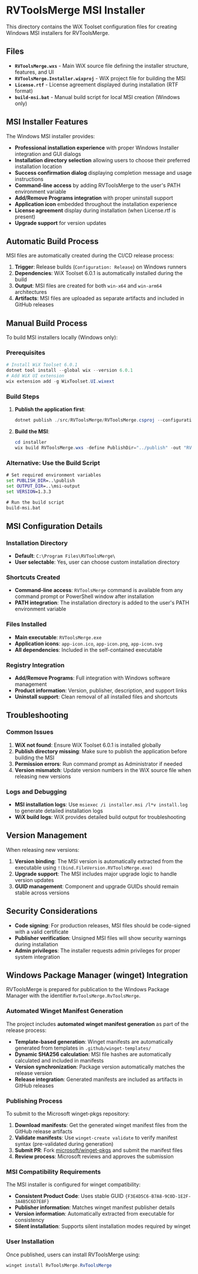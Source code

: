 # RVToolsMerge MSI Installer

This directory contains the WiX Toolset configuration files for creating Windows MSI installers for RVToolsMerge.

## Files

-   **`RVToolsMerge.wxs`** - Main WiX source file defining the installer structure, features, and UI
-   **`RVToolsMerge.Installer.wixproj`** - WiX project file for building the MSI
-   **`License.rtf`** - License agreement displayed during installation (RTF format)
-   **`build-msi.bat`** - Manual build script for local MSI creation (Windows only)

## MSI Installer Features

The Windows MSI installer provides:

-   **Professional installation experience** with proper Windows Installer integration and GUI dialogs
-   **Installation directory selection** allowing users to choose their preferred installation location
-   **Success confirmation dialog** displaying completion message and usage instructions
-   **Command-line access** by adding RVToolsMerge to the user's PATH environment variable
-   **Add/Remove Programs integration** with proper uninstall support
-   **Application icon** embedded throughout the installation experience
-   **License agreement** display during installation (when License.rtf is present)
-   **Upgrade support** for version updates

## Automatic Build Process

MSI files are automatically created during the CI/CD release process:

1. **Trigger**: Release builds (`Configuration: Release`) on Windows runners
2. **Dependencies**: WiX Toolset 6.0.1 is automatically installed during the build
3. **Output**: MSI files are created for both `win-x64` and `win-arm64` architectures
4. **Artifacts**: MSI files are uploaded as separate artifacts and included in GitHub releases

## Manual Build Process

To build MSI installers locally (Windows only):

### Prerequisites

```powershell
# Install WiX Toolset 6.0.1
dotnet tool install --global wix --version 6.0.1
# Add WiX UI extension
wix extension add -g WixToolset.UI.wixext
```

### Build Steps

1. **Publish the application first**:

    ```powershell
    dotnet publish ./src/RVToolsMerge/RVToolsMerge.csproj --configuration Release --runtime win-x64 --self-contained true --output ./publish
    ```

2. **Build the MSI**:
    ```powershell
    cd installer
    wix build RVToolsMerge.wxs -define PublishDir="../publish" -out "RVToolsMerge-win-x64.msi" -ext WixToolset.UI.wixext
    ```

### Alternative: Use the Build Script

```cmd
# Set required environment variables
set PUBLISH_DIR=..\publish
set OUTPUT_DIR=..\msi-output
set VERSION=1.3.3

# Run the build script
build-msi.bat
```

## MSI Configuration Details

### Installation Directory

-   **Default**: `C:\Program Files\RVToolsMerge\`
-   **User selectable**: Yes, user can choose custom installation directory

### Shortcuts Created

-   **Command-line access**: `RVToolsMerge` command is available from any command prompt or PowerShell window after installation
-   **PATH integration**: The installation directory is added to the user's PATH environment variable

### Files Installed

-   **Main executable**: `RVToolsMerge.exe`
-   **Application icons**: `app-icon.ico`, `app-icon.png`, `app-icon.svg`
-   **All dependencies**: Included in the self-contained executable

### Registry Integration

-   **Add/Remove Programs**: Full integration with Windows software management
-   **Product information**: Version, publisher, description, and support links
-   **Uninstall support**: Clean removal of all installed files and shortcuts

## Troubleshooting

### Common Issues

1. **WiX not found**: Ensure WiX Toolset 6.0.1 is installed globally
2. **Publish directory missing**: Make sure to publish the application before building the MSI
3. **Permission errors**: Run command prompt as Administrator if needed
4. **Version mismatch**: Update version numbers in the WiX source file when releasing new versions

### Logs and Debugging

-   **MSI installation logs**: Use `msiexec /i installer.msi /l*v install.log` to generate detailed installation logs
-   **WiX build logs**: WiX provides detailed build output for troubleshooting

## Version Management

When releasing new versions:

1. **Version binding**: The MSI version is automatically extracted from the executable using `!(bind.FileVersion.RVToolsMerge.exe)`
2. **Upgrade support**: The MSI includes major upgrade logic to handle version updates
3. **GUID management**: Component and upgrade GUIDs should remain stable across versions

## Security Considerations

-   **Code signing**: For production releases, MSI files should be code-signed with a valid certificate
-   **Publisher verification**: Unsigned MSI files will show security warnings during installation
-   **Admin privileges**: The installer requests admin privileges for proper system integration

## Windows Package Manager (winget) Integration

RVToolsMerge is prepared for publication to the Windows Package Manager with the identifier `RvToolsMerge.RvToolsMerge`.

### Automated Winget Manifest Generation

The project includes **automated winget manifest generation** as part of the release process:

-   **Template-based generation**: Winget manifests are automatically generated from templates in `.github/winget-templates/`
-   **Dynamic SHA256 calculation**: MSI file hashes are automatically calculated and included in manifests
-   **Version synchronization**: Package version automatically matches the release version
-   **Release integration**: Generated manifests are included as artifacts in GitHub releases

### Publishing Process

To submit to the Microsoft winget-pkgs repository:

1. **Download manifests**: Get the generated winget manifest files from the GitHub release artifacts
2. **Validate manifests**: Use `winget-create validate` to verify manifest syntax (pre-validated during generation)
3. **Submit PR**: Fork [microsoft/winget-pkgs](https://github.com/microsoft/winget-pkgs) and submit the manifest files
4. **Review process**: Microsoft reviews and approves the submission

### MSI Compatibility Requirements

The MSI installer is configured for winget compatibility:

-   **Consistent Product Code**: Uses stable GUID `{F3E4D5C6-B7A8-9C0D-1E2F-3A4B5C6D7E8F}`
-   **Publisher information**: Matches winget manifest publisher details
-   **Version information**: Automatically extracted from executable for consistency
-   **Silent installation**: Supports silent installation modes required by winget

### User Installation

Once published, users can install RVToolsMerge using:

```powershell
winget install RvToolsMerge.RvToolsMerge
```
